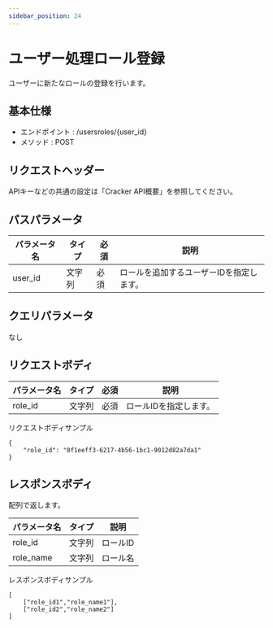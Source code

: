 ```yaml
---
sidebar_position: 24
---
```


# ユーザー処理ロール登録
ユーザーに新たなロールの登録を行います。

## 基本仕様
- エンドポイント : /usersroles/{user_id}
- メソッド : POST

## リクエストヘッダー
APIキーなどの共通の設定は「Cracker API概要」を参照してください。

## パスパラメータ

|パラメータ名|タイプ|必須|説明|
|----|----|----|----|
|user_id|文字列|必須|ロールを追加するユーザーIDを指定します。|

## クエリパラメータ
なし

## リクエストボディ

|パラメータ名|タイプ|必須|説明|
|----|----|----|----|
|role_id|文字列|必須|ロールIDを指定します。|

リクエストボディサンプル
```
{
    "role_id": "0f1eeff3-6217-4b56-1bc1-9012d82a7da1"
}
```

## レスポンスボディ
配列で返します。

|パラメータ名|タイプ|説明|
|----|----|----|
|role_id|文字列|ロールID|
|role_name|文字列|ロール名|

レスポンスボディサンプル
```
[
    ["role_id1","role_name1"],
    ["role_id2","role_name2"]
]
```
